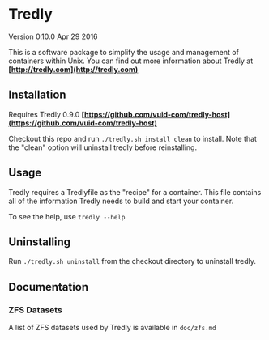 # Tredly
Version 0.10.0
Apr 29 2016

This is a software package to simplify the usage and management of containers within Unix. You can find out more information about Tredly at **[http://tredly.com](http://tredly.com)**

## Installation

Requires Tredly 0.9.0 **[https://github.com/vuid-com/tredly-host](https://github.com/vuid-com/tredly-host)**

Checkout this repo and run `./tredly.sh install clean` to install. Note that the "clean" option will uninstall tredly before reinstalling.

## Usage

Tredly requires a Tredlyfile as the "recipe" for a container. This file contains all of the information Tredly needs to build and start your container.

To see the help, use `tredly --help`

## Uninstalling

Run `./tredly.sh uninstall` from the checkout directory to uninstall tredly.


## Documentation

### ZFS Datasets

A list of ZFS datasets used by Tredly is available in `doc/zfs.md`
